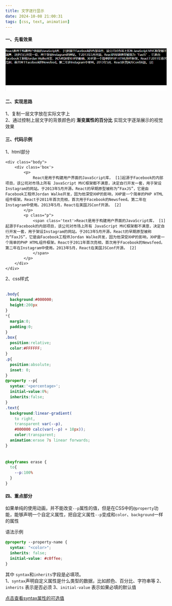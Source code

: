 ```yaml
---
title: 文字逐行显示
date: 2024-10-08 21:00:31
tags: [css, text, animation]
---
```


#### 一、先看效果

![文字逐行显示演示](../asstes/文字逐行显示.gif)

#### 二、实现思路

1、复制一层文字放在实际文字上  
2、通过控制上层文字的背景颜色的 **渐变属性的百分比** 实现文字逐渐展示的视觉效果  

#### 三、代码示例
1、html部分

``` html5
<div class="body">
    <div class='box'>
        <p>
            React是用于构建用户界面的JavaScript库， [1]起源于Facebook的内部项目，该公司对市场上所有 JavaScript MVC框架都不满意，决定自行开发一套，用于架设Instagram的网站。于2013年5月开源。React的早期原型被称为“FaxJS”，它是由Facebook工程师Jordan Walke开发，因为他深受XHP的影响，XHP是一个简单的PHP HTML组件框架。React于2011年首次亮相，首次用于Facebook的Newsfeed。第二年在Instagram中使用。2013年5月，React在美国JSConf开源。 [2]
        </p>
        <p class="p">
            <span class='text'>React是用于构建用户界面的JavaScript库， [1]起源于Facebook的内部项目，该公司对市场上所有 JavaScript MVC框架都不满意，决定自行开发一套，用于架设Instagram的网站。于2013年5月开源。React的早期原型被称为“FaxJS”，它是由Facebook工程师Jordan Walke开发，因为他深受XHP的影响，XHP是一个简单的PHP HTML组件框架。React于2011年首次亮相，首次用于Facebook的Newsfeed。第二年在Instagram中使用。2013年5月，React在美国JSConf开源。 [2]
            </span>
        </p>
    </div>
</div>
```

2、css样式
``` css

.body{
  background:#000000;
  height:200px
}
*{
  margin:0;
  padding:0;
}
.box{
  position:relative;
  color:#FFFFFF;
}
.p{
  position:absolute;
  inset: 0; 
}
@property --p{
  syntax:'<percentage>';
  initial-value:0%;
  inherits:false;
}
.text{
  background:linear-gradient(
    to right,
    transparent var(--p),
    #000000 calc(var(--p) + 10px));
    color:transparent;
  animation:erase 7s linear forwards;
}


@keyframes erase {
  to{
    --p:100%
  }
}
```

#### 四、重点部分

如果单纯的使用动画，并不能改变`--p`属性的值，但是在CSS中的`@property`功能，能够声明一个自定义属性，把自定义属性`--p`变成和`color`、`background`一样的属性  


语法示例
``` css
@property --property-name {
  syntax: "<color>";
  inherits: false;
  initial-value: #c0ffee;
}
```

其中 `syntax`和`inherits`字段是必填项。  
1、`syntax`声明自定义属性是什么类型的数据，比如颜色、百分比、字符串等
2、`inherits` 表示是否必须
3、`initial-value` 表示如果必填的默认值

[点击查看syntax属性的可选值](https://drafts.css-houdini.org/css-properties-values-api/#supported-names)
